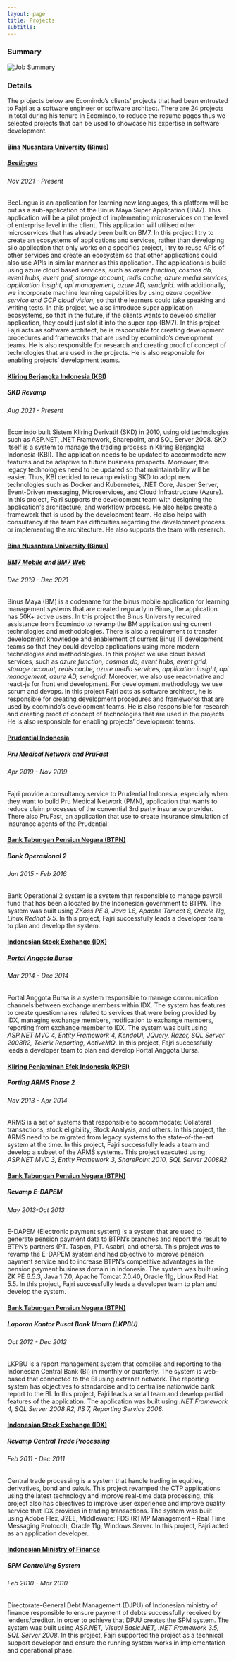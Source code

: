 ```yaml
---
layout: page
title: Projects
subtitle: 
---
```


### Summary
![Job Summary](img/job_summary.png)


### Details
The projects below are Ecomindo’s clients’ projects that had been entrusted to Fajri as a software engineer or software architect. There are 24 projects in total during his tenure in Ecomindo, to reduce the resume pages thus we selected projects that can be used to showcase his expertise in software development.

#### [Bina Nusantara University (Binus)](https://binus.ac.id/)
##### [Beelingua](img/projects/beelingua.png)
###### Nov 2021 - Present
BeeLingua is an application for learning new languages, this platform will be put as a sub-application of the Binus Maya Super Application (BM7). This application will be a pilot project of implementing microservices on the level of enterprise level in the client. This application will utilised other microservices that has already been built on BM7. In this project I try to create an ecosystems of applications and services, rather than developing silo application that only works on a specifics project, I try to reuse APIs of other services and create an ecosystem so that other applications could also use APIs in similar manner as this application. The applications is build using azure cloud based services, such as *azure function, cosmos db, event hubs, event grid, storage account, redis cache, azure media services, application insight, api management, azure AD, sendgrid.* with additionally, we incorporate machine learning capabilities by using *azure cognitive service and GCP cloud vision*, so that the learners could take speaking and writing tests. In this project, we also introduce super application ecosystems, so that in the future, if the clients wants to develop smaller application, they could just slot it into the super app (BM7). In this project Fajri acts as software architect, he is responsible for creating development procedures and frameworks that are used by ecomindo’s development teams. He is also responsible for research and creating proof of concept of technologies that are used in the projects. He is also responsible for enabling projects’ development teams.

#### [Kliring Berjangka Indonesia (KBI)](https://www.ptkbi.com/)
##### SKD Revamp
###### Aug 2021 - Present
Ecomindo built Sistem Kliring Derivatif (SKD) in 2010, using old technologies such as ASP.NET, .NET Framework, Sharepoint, and SQL Server 2008. SKD itself is a system to manage the trading process in Kliring Berjangka Indonesia (KBI). The application needs to be updated to accommodate new features and be adaptive to future business prospects. Moreover, the legacy technologies need to be updated so that maintainability will be easier. Thus, KBI decided to revamp existing SKD to adopt new technologies such as Docker and Kubernetes, .NET Core, Jasper Server, Event-Driven messaging, Microservices, and Cloud Infrastructure (Azure). In this project, Fajri supports the development team with designing the application's architecture, and workflow process. He also helps create a framework that is used by the development team. He also helps with consultancy if the team has difficulties regarding the development process or implementing the architecture. He also supports the team with research. 

#### [Bina Nusantara University (Binus)](https://binus.ac.id/)
##### [BM7 Mobile](https://play.google.com/store/apps/details?id=id.ac.binus.maya) and [BM7 Web](https://newbinusmaya.binus.ac.id/login)
###### Dec 2019 - Dec 2021
Binus Maya (BM) is a codename for the binus mobile application for learning management systems that are created regularly in Binus, the application has 50K+ active users. In this project the Binus University required assistance from Ecomindo to revamp the BM application using current technologies and methodologies. There is also a requirement to transfer development knowledge and enablement of current Binus IT development teams so that they could develop applications using more modern technologies and methodologies. In this project we use cloud based services, such as *azure function, cosmos db, event hubs, event grid, storage account, redis cache, azure media services, application insight, api management, azure AD, sendgrid*. Moreover, we also use react-native and react-js for front end development. For development methodology we use scrum and devops. In this project Fajri acts as software architect, he is responsible for creating development procedures and frameworks that are used by ecomindo’s development teams. He is also responsible for research and creating proof of concept of technologies that are used in the projects. He is also responsible for enabling projects’ development teams.

#### [Prudential Indonesia](https://www.prudential.co.id/)
##### [Pru Medical Network](img/projects/PMN.jpeg) and [PruFast](img/projects/PruFast.jpg)
###### Apr 2019 - Nov 2019
Fajri provide a consultancy service to Prudential Indonesia, especially when they want to build Pru Medical Network (PMN), application that wants to reduce claim processes of the convential 3rd party insurance provider. There also PruFast, an application that use to create insurance simulation of insurance agents of the Prudential.

#### [Bank Tabungan Pensiun Negara (BTPN)](https://www.btpn.com/)
##### Bank Operasional 2
###### Jan 2015 - Feb 2016
Bank Operational 2 system is a system that responsible to manage payroll fund that has been allocated by the Indonesian government to BTPN. The system was built using *ZKoss PE 8, Java 1.8, Apache Tomcat 8, Oracle 11g, Linux Redhat 5.5*. In this project, Fajri successfully leads a developer team to plan and develop the system.

#### [Indonesian Stock Exchange (IDX)](https://www.idx.co.id/en-us/)
##### [Portal Anggota Bursa](https://www.idxportal.co.id/)
###### Mar 2014 - Dec 2014
Portal Anggota Bursa is a system responsible to manage communication channels between exchange members within IDX. The system has features to create questionnaires related to services that were being provided by IDX, managing exchange members, notification to exchange members, reporting from exchange member to IDX. The system was built using *ASP.NET MVC 4, Entity Framework 4, KendoUI, JQuery, Razor, SQL Server 2008R2, Telerik Reporting, ActiveMQ*. In this project, Fajri successfully leads a developer team to plan and develop Portal Anggota Bursa. 

#### [Kliring Penjaminan Efek Indonesia (KPEI)](http://www.kpei.co.id/)
##### Porting ARMS Phase 2
###### Nov 2013 - Apr 2014
ARMS is a set of systems that responsible to accommodate: Collateral transactions, stock eligibility, Stock Analysis, and others. In this project, the ARMS need to be migrated from legacy systems to the state-of-the-art system at the time. In this project, Fajri successfully leads a team and develop a subset of the ARMS systems. This project executed using *ASP.NET MVC 3, Entity Framework 3, SharePoint 2010, SQL Server 2008R2*.

#### [Bank Tabungan Pensiun Negara (BTPN)](https://www.btpn.com/)
##### Revamp E-DAPEM
###### May 2013-Oct 2013
E-DAPEM (Electronic payment system) is a system that are used to generate pension payment data to BTPN’s branches and report the result to BTPN’s partners (PT. Taspen, PT. Asabri, and others). This project was to revamp the E-DAPEM system and had objective to improve pension payment service and to increase BTPN’s competitive advantages in the pension payment business domain in Indonesia. The system was built using ZK PE 6.5.3, Java 1.7.0, Apache Tomcat 7.0.40, Oracle 11g, Linux Red Hat 5.5. In this project, Fajri successfully leads a developer team to plan and develop the system.

#### [Bank Tabungan Pensiun Negara (BTPN)](https://www.btpn.com/)
##### Laporan Kantor Pusat Bank Umum (LKPBU)
###### Oct 2012 - Dec 2012
LKPBU is a report management system that compiles and reporting to the Indonesian Central Bank (BI) in monthly or quarterly. The system is web-based that connected to the BI using extranet network. The reporting system has objectives to standardise and to centralise nationwide bank report to the BI. In this project, Fajri leads a small team and develop partial features of the application. The application was built using *.NET Framework 4, SQL Server 2008 R2, IIS 7, Reporting Service 2008*.

#### [Indonesian Stock Exchange (IDX)](https://www.idx.co.id/en-us/)
##### Revamp Central Trade Processing
###### Feb 2011 - Dec 2011
Central trade processing is a system that handle trading in equities, derivatives, bond and sukuk. This project revamped the CTP applications using the latest technology and improve real-time data processing, this project also has objectives to improve user experience and improve quality service that IDX provides in trading transactions. The system was built using Adobe Flex, J2EE, Middleware: FDS (RTMP Management –  Real Time Messaging Protocol), Oracle 11g, Windows Server. In this project, Fajri acted as an application developer. 

#### [Indonesian Ministry of Finance](https://www.kemenkeu.go.id/en)
##### SPM Controlling System
###### Feb 2010 - Mar 2010
Directorate-General Debt Management (DJPU) of Indonesian ministry of finance responsible to ensure payment of debts successfully received by lenders/creditor. In order to achieve that DPJU creates the SPM system. The system was built using *ASP.NET, Visual Basic.NET, .NET Framework 3.5, SQL Server 2008*. In this project, Fajri supported the project as a technical support developer and ensure the running system works in implementation and operational phase.
